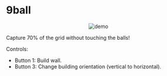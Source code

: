 # 9ball

<p align="center">
  <img src="https://user-images.githubusercontent.com/63266536/149038199-6d7da035-79ef-4b21-be99-1bd98e12046f.png", title="demo"/>
</p>

Capture 70% of the grid without touching the balls!

Controls:

* Button 1: Build wall.
* Button 3: Change building orientation (vertical to horizontal).
